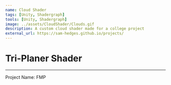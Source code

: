 ```yaml
---
name: Cloud Shader
tags: [Unity, Shadergraph]
tools: [Unity, Shadergraph]
image: ../assets/CloudShader/Clouds.gif
description: A custom cloud shader made for a college project
external_url: https://sam-hedges.github.io/projects/
---
```


# **Tri-Planer Shader**

---

Project Name: FMP